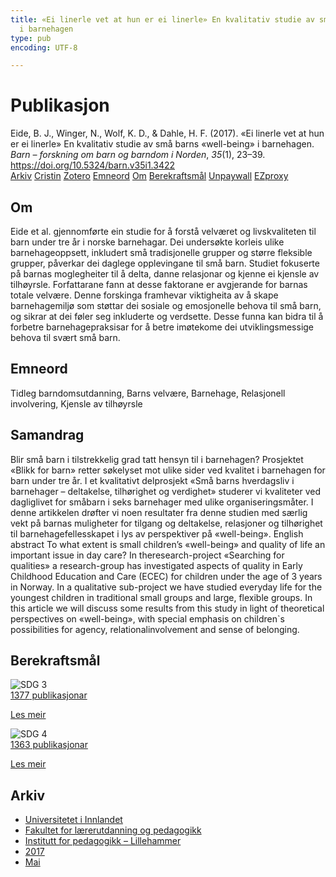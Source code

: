```yaml
---
title: «Ei linerle vet at hun er ei linerle» En kvalitativ studie av små barns «well-being»
  i barnehagen
type: pub
encoding: UTF-8

---
```

<h1>Publikasjon</h1>
<article id="csl-bib-container-RNHUVRHL" class="csl-bib-container">
  <div class="csl-bib-body"> <div class="csl-entry">Eide, B. J., Winger, N., Wolf, K. D., &#38; Dahle, H. F. (2017). «Ei linerle vet at hun er ei linerle» En kvalitativ studie av små barns «well-being» i barnehagen. <i>Barn – forskning om barn og barndom i Norden</i>, <i>35</i>(1), 23–39. <a href="https://doi.org/10.5324/barn.v35i1.3422">https://doi.org/10.5324/barn.v35i1.3422</a></div> </div>
  <div class="csl-bib-buttons">
    <a href="#taxonomy-article-RNHUVRHL" alt="archive" class="csl-bib-button">Arkiv</a>
    <a href="https://app.cristin.no/results/show.jsf?id=1467630" alt="Cristin" class="csl-bib-button">Cristin</a>
    <a href="http://zotero.org/groups/5881554/items/RNHUVRHL" alt="Zotero" class="csl-bib-button">Zotero</a>
    <a href="#keywords-article-RNHUVRHL" alt="keywords" class="csl-bib-button">Emneord</a>
    <a href="#about-article-RNHUVRHL" alt="about_pub" class="csl-bib-button">Om</a>
    <a href="#sdg-article-RNHUVRHL" alt="sdg" class="csl-bib-button">Berekraftsmål</a>
    <a href="https://www.ntnu.no/ojs/index.php/BARN/article/download/3422/3247" alt="Unpaywall" class="csl-bib-button">Unpaywall</a>
    <a href="https://www.ntnu.no/ojs/index.php/BARN/article/download/3422/3247" alt="EZproxy" class="csl-bib-button">EZproxy</a>
  </div>
  <div id="csl-bib-meta-container-RNHUVRHL"></div>
</article>
<div id="csl-bib-meta-RNHUVRHL" class="csl-bib-meta">
  <article id="about-article-RNHUVRHL" class="about_pub-article">
    <h1>Om</h1>
    Eide et al. gjennomførte ein studie for å forstå velværet og livskvaliteten til barn under tre år i norske barnehagar. Dei undersøkte korleis ulike barnehageoppsett, inkludert små tradisjonelle grupper og større fleksible grupper, påverkar dei daglege opplevingane til små barn. Studiet fokuserte på barnas moglegheiter til å delta, danne relasjonar og kjenne ei kjensle av tilhøyrsle. Forfattarane fann at desse faktorane er avgjerande for barnas totale velvære. Denne forskinga framhevar viktigheita av å skape barnehagemiljø som støttar dei sosiale og emosjonelle behova til små barn, og sikrar at dei føler seg inkluderte og verdsette. Desse funna kan bidra til å forbetre barnehagepraksisar for å betre imøtekome dei utviklingsmessige behova til svært små barn.
  </article>
  <article id="keywords-article-RNHUVRHL" class="keywords-article">
    <h1>Emneord</h1>
    Tidleg barndomsutdanning, Barns velvære, Barnehage, Relasjonell involvering, Kjensle av tilhøyrsle
  </article>
  <article id="abstract-article-RNHUVRHL" class="abstract-article">
    <h1>Samandrag</h1>
    Blir små barn i tilstrekkelig grad tatt hensyn til i barnehagen? Prosjektet «Blikk for barn» retter søkelyset mot ulike sider ved kvalitet i barnehagen for barn under tre år. I et kvalitativt delprosjekt «Små barns hverdagsliv i barnehager – deltakelse, tilhørighet og verdighet» studerer vi kvaliteter ved dagliglivet for småbarn i seks barnehager med ulike organiseringsmåter. I denne artikkelen drøfter vi noen resultater fra denne studien med særlig vekt på barnas muligheter for tilgang og deltakelse, relasjoner og tilhørighet til barnehagefellesskapet i lys av perspektiver på «well-being». English abstract To what extent is small children’s «well-being» and quality of life an important issue in day care? In theresearch-project «Searching for qualities» a research-group has investigated aspects of quality in Early Childhood Education and Care (ECEC) for children under the age of 3 years in Norway. In a qualitative sub-project we have studied everyday life for the youngest children in traditional small groups and large, flexible groups. In this article we will discuss some results from this study in light of theoretical perspectives on «well-being», with special emphasis on children`s possibilities for agency, relationalinvolvement and sense of belonging.
  </article>
  <article id="sdg-article-RNHUVRHL" class="sdg-article">
    <h1>Berekraftsmål</h1>
    <div class="sdg-container"><div id="sdg3" class="sdg">
        <img src="{{< params subfolder >}}images/sdg/sdg03_nn.png" class="image" alt="SDG 3">
        <div class="sdg-overlay">
          <a href="{{< params subfolder >}}nn/archive/?sdg=3#archive" class="sdg-publication-count"><span>1377</span> publikasjonar</a>
          <p><a href="https://fn.no/om-fn/fns-baerekraftsmaal/god-helse-og-livskvalitet?lang=nno-NO" class="sdg-read-more">Les meir</a></p>
        </div>
      </div> <div id="sdg4" class="sdg">
        <img src="{{< params subfolder >}}images/sdg/sdg04_nn.png" class="image" alt="SDG 4">
        <div class="sdg-overlay">
          <a href="{{< params subfolder >}}nn/archive/?sdg=4#archive" class="sdg-publication-count"><span>1363</span> publikasjonar</a>
          <p><a href="https://fn.no/om-fn/fns-baerekraftsmaal/god-utdanning?lang=nno-NO" class="sdg-read-more">Les meir</a></p>
        </div>
      </div></div>
  </article>
  <article id="taxonomy-article-RNHUVRHL" class="taxonomy-article">
    <h1>Arkiv</h1>
    <ul>
      <li><a href="{{< params subfolder >}}nn/archive/?key=3DCRN523">Universitetet i Innlandet</a></li>
      <li><a href="{{< params subfolder >}}nn/archive/?key=WYNZA47F">Fakultet for lærerutdanning og pedagogikk</a></li>
      <li><a href="{{< params subfolder >}}nn/archive/?key=L8MA547R">Institutt for pedagogikk – Lillehammer</a></li>
      <li><a href="{{< params subfolder >}}nn/archive/?key=HCCH4BKG">2017</a></li>
      <li><a href="{{< params subfolder >}}nn/archive/?key=RZ6QLDEF">Mai</a></li>
    </ul>
  </article>
</div>
